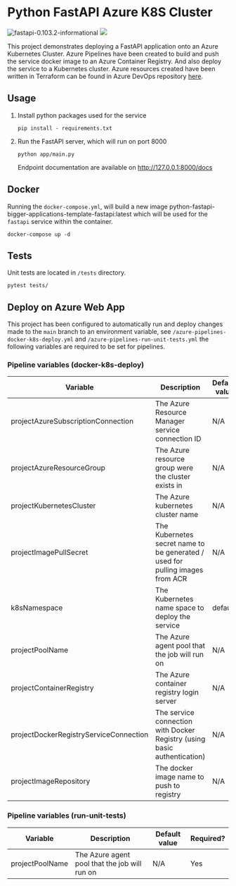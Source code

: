 # Python FastAPI Azure K8S Cluster

![fastapi-0.103.2-informational](https://img.shields.io/badge/fastapi-0.103.2-informational)
<a href="https://github.com/new?template_name=python-fastapi-bigger-applications-template&template_owner=kwame-mintah">
<img src="https://img.shields.io/badge/use%20this-template-blue?logo=github">
</a>

This project demonstrates deploying a FastAPI application onto an Azure Kubernetes Cluster. Azure Pipelines
have been created to build and push the service docker image to an Azure Container Registry. And also deploy the service
to a Kubernetes cluster. Azure resources created have been written in Terraform can be found in Azure DevOps repository
[here](https://dev.azure.com/k-space/k/_git/k-infrastructure-terraform).

## Usage

1. Install python packages used for the service

   ```console
   pip install - requirements.txt
   ```

2. Run the FastAPI server, which will run on port 8000

   ```console
   python app/main.py
   ```

   Endpoint documentation are available on http://127.0.0.1:8000/docs

## Docker

Running the `docker-compose.yml`, will build a new image python-fastapi-bigger-applications-template-fastapi:latest
which will be used for the `fastapi` service within the container.

```commandline
docker-compose up -d
```

## Tests

Unit tests are located in `/tests` directory.

```console
pytest tests/
```

## Deploy on Azure Web App

This project has been configured to automatically run and deploy changes made to the `main` branch to an environment
variable,
see `/azure-pipelines-docker-k8s-deploy.yml` and `/azure-pipelines-run-unit-tests.yml` the following variables are
required to be set for pipelines.

### Pipeline variables (docker-k8s-deploy)

| Variable                               | Description                                                                   | Default value | Required? |
|----------------------------------------|-------------------------------------------------------------------------------|---------------|-----------|
| projectAzureSubscriptionConnection     | The Azure Resource Manager service connection ID                              | N/A           | Yes       |
| projectAzureResourceGroup              | The Azure resource group were the cluster exists in                           | N/A           | Yes       |
| projectKubernetesCluster               | The Azure kubernetes cluster name                                             | N/A           | Yes       |
| projectImagePullSecret                 | The Kubernetes secret name to be generated / used for pulling images from ACR | N/A           | Yes       |
| k8sNamespace                           | The Kubernetes name space to deploy the service                               | default       | No        |
| projectPoolName                        | The Azure agent pool that the job will run on                                 | N/A           | Yes       |
| projectContainerRegistry               | The Azure container registry login server                                     | N/A           | Yes       |
| projectDockerRegistryServiceConnection | The service connection with Docker Registry (using basic authentication)      | N/A           | Yes       |
| projectImageRepository                 | The docker image name to push to registry                                     | N/A           | Yes       |

### Pipeline variables (run-unit-tests)

| Variable        | Description                                   | Default value | Required? |
|-----------------|-----------------------------------------------|---------------|-----------|
| projectPoolName | The Azure agent pool that the job will run on | N/A           | Yes       |
